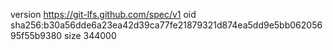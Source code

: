 version https://git-lfs.github.com/spec/v1
oid sha256:b30a56dde6a23ea42d39ca77fe21879321d874ea5dd9e5bb06205695f55b9380
size 344000
